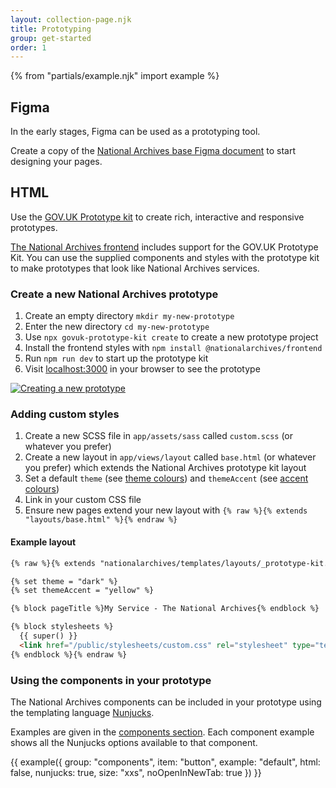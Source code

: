 ```yaml
---
layout: collection-page.njk
title: Prototyping
group: get-started
order: 1
---
```


{% from "partials/example.njk" import example %}

## Figma

In the early stages, Figma can be used as a prototyping tool.

Create a copy of the [National Archives base Figma document](https://www.figma.com/file/ZkJT4CzafD7t5nU1qN8non/Desktop%2C-tablet-and-mobile?type=design&node-id=1%3A84&mode=design&t=6Yg92HAGeqPDDhNM-1) to start designing your pages.

## HTML

Use the [GOV.UK Prototype kit](https://prototype-kit.service.gov.uk/docs/) to create rich, interactive and responsive prototypes.

[The National Archives frontend](https://github.com/nationalarchives/tna-frontend) includes support for the GOV.UK Prototype Kit. You can use the supplied components and styles with the prototype kit to make prototypes that look like National Archives services.

### Create a new National Archives prototype

1. Create an empty directory `mkdir my-new-prototype`
1. Enter the new directory `cd my-new-prototype`
1. Use `npx govuk-prototype-kit create` to create a new prototype project
1. Install the frontend styles with `npm install @nationalarchives/frontend`
1. Run `npm run dev` to start up the prototype kit
1. Visit [localhost:3000](http://localhost:3000) in your browser to see the prototype

[![Creating a new prototype](https://asciinema.org/a/618385.svg)](https://asciinema.org/a/618385)

### Adding custom styles

1. Create a new SCSS file in `app/assets/sass` called `custom.scss` (or whatever you prefer)
1. Create a new layout in `app/views/layout` called `base.html` (or whatever you prefer) which extends the National Archives prototype kit layout
1. Set a default `theme` (see [theme colours](/design-system/styles/colours/#theme-colours)) and `themeAccent` (see [accent colours](/design-system/styles/colours/#accent-colours))
1. Link in your custom CSS file
1. Ensure new pages extend your new layout with `{% raw %}{% extends "layouts/base.html" %}{% endraw %}`

#### Example layout

```html
{% raw %}{% extends "nationalarchives/templates/layouts/_prototype-kit.njk" %}

{% set theme = "dark" %}
{% set themeAccent = "yellow" %}

{% block pageTitle %}My Service - The National Archives{% endblock %}

{% block stylesheets %}
  {{ super() }}
  <link href="/public/stylesheets/custom.css" rel="stylesheet" type="text/css" />
{% endblock %}{% endraw %}
```

### Using the components in your prototype

The National Archives components can be included in your prototype using the templating language [Nunjucks](https://mozilla.github.io/nunjucks/).

Examples are given in the [components section](/design-system/components/). Each component example shows all the Nunjucks options available to that component.

{{ example({ group: "components", item: "button", example: "default", html: false, nunjucks: true, size: "xxs", noOpenInNewTab: true }) }}
